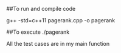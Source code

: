 ##To run and compile code

   g++ -std=c++11 pagerank.cpp -o pagerank

   ##To execute
   ./pagerank

All the test cases are in my main function 
